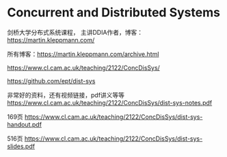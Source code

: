 # Concurrent and Distributed Systems


剑桥大学分布式系统课程，
主讲DDIA作者，博客：https://martin.kleppmann.com/

所有博客：https://martin.kleppmann.com/archive.html

https://www.cl.cam.ac.uk/teaching/2122/ConcDisSys/

https://github.com/ept/dist-sys

非常好的资料，还有视频链接，pdf讲义等等
https://www.cl.cam.ac.uk/teaching/2122/ConcDisSys/dist-sys-notes.pdf

169页
https://www.cl.cam.ac.uk/teaching/2122/ConcDisSys/dist-sys-handout.pdf

516页
https://www.cl.cam.ac.uk/teaching/2122/ConcDisSys/dist-sys-slides.pdf


